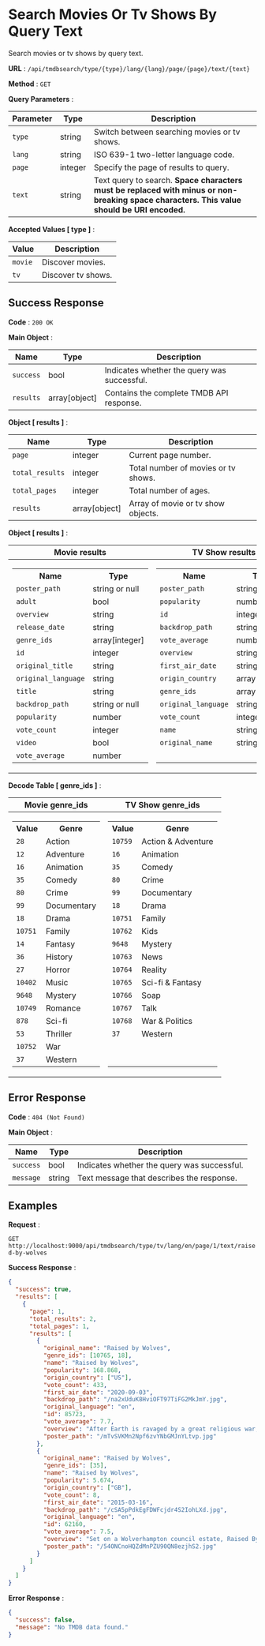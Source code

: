 # Search Movies Or Tv Shows By Query Text

Search movies or tv shows by query text.

**URL** : `/api/tmdbsearch/type/{type}/lang/{lang}/page/{page}/text/{text}`

**Method** : `GET`

**Query Parameters** :

| Parameter | Type    | Description                                                                                                                                |
| --------- | ------- | ------------------------------------------------------------------------------------------------------------------------------------------ |
| `type`    | string  | Switch between searching movies or tv shows.                                                                                               |
| `lang`    | string  | ISO 639-1 two-letter language code.                                                                                                        |
| `page`    | integer | Specify the page of results to query.                                                                                                      |
| `text`    | string  | Text query to search. **Space characters must be replaced with minus or non-breaking space characters. This value should be URI encoded.** |

**Accepted Values [ type ]** :

| Value   | Description        |
| ------- | ------------------ |
| `movie` | Discover movies.   |
| `tv`    | Discover tv shows. |

## Success Response

**Code** : `200 OK`

**Main Object** :

| Name      | Type          | Description                                 |
| --------- | ------------- | ------------------------------------------- |
| `success` | bool          | Indicates whether the query was successful. |
| `results` | array[object] | Contains the complete TMDB API response.    |

**Object [ results ]** :

| Name            | Type          | Description                         |
| --------------- | ------------- | ----------------------------------- |
| `page`          | integer       | Current page number.                |
| `total_results` | integer       | Total number of movies or tv shows. |
| `total_pages`   | integer       | Total number of ages.               |
| `results`       | array[object] | Array of movie or tv show objects.  |

**Object [ results ]** :

| Movie results                                                                                                                                                                                                                                                                                                                                                                                                                                                                                                                                                                                                                                                                                                             | TV Show results                                                                                                                                                                                                                                                                                                                                                                                                                                                                                                                                                                                                                                                                                                                    |
| ------------------------------------------------------------------------------------------------------------------------------------------------------------------------------------------------------------------------------------------------------------------------------------------------------------------------------------------------------------------------------------------------------------------------------------------------------------------------------------------------------------------------------------------------------------------------------------------------------------------------------------------------------------------------------------------------------------------------- | ---------------------------------------------------------------------------------------------------------------------------------------------------------------------------------------------------------------------------------------------------------------------------------------------------------------------------------------------------------------------------------------------------------------------------------------------------------------------------------------------------------------------------------------------------------------------------------------------------------------------------------------------------------------------------------------------------------------------------------- |
| <table> <tr><th>Name</th><th>Type</th></tr><tr><td>`poster_path`</td><td>string or null</td></tr><tr><td>`adult`</td><td>bool</td></tr><tr><td>`overview`</td><td>string</td></tr><tr><td>`release_date`</td><td>string</td></tr><tr><td>`genre_ids`</td><td>array[integer]</td></tr><tr><td>`id`</td><td>integer</td></tr><tr><td>`original_title`</td><td>string</td></tr><tr><td>`original_language`</td><td>string</td></tr><tr><td>`title`</td><td>string</td></tr><tr><td>`backdrop_path`</td><td>string or null</td></tr><tr><td>`popularity`</td><td>number</td></tr><tr><td>`vote_count`</td><td>integer</td></tr><tr><td>`video`</td><td>bool</td></tr><tr><td>`vote_average`</td><td>number</td></tr> </table> | <table> <tr><th>Name</th><th>Type</th></tr><tr><td>`poster_path`</td><td>string or null</td></tr><tr><td>`popularity`</td><td>number</td></tr><tr><td>`id`</td><td>integer</td></tr><tr><td>`backdrop_path`</td><td>string or null</td></tr><tr><td>`vote_average`</td><td>number</td></tr><tr><td>`overview`</td><td>string</td></tr><tr><td>`first_air_date`</td><td>string</td></tr><tr><td>`origin_country`</td><td>array[string]</td></tr><tr><td>`genre_ids`</td><td>array[integer]</td></tr><tr><td>`original_language`</td><td>string</td></tr><tr><td>`vote_count`</td><td>integer</td></tr><tr><td>`name`</td><td>string</td></tr><tr><td>`original_name`</td><td>string</td></tr><tr><td> </td><td> </td></tr> </table> |

**Decode Table [ genre_ids ]** :

| Movie genre_ids                                                                                                                                                                                                                                                                                                                                                                                                                                                                                                                                                                                                                                                                                                                                                             | TV Show genre_ids                                                                                                                                                                                                                                                                                                                                                                                                                                                                                                                                                                                                                                                                                                                                                                            |
| --------------------------------------------------------------------------------------------------------------------------------------------------------------------------------------------------------------------------------------------------------------------------------------------------------------------------------------------------------------------------------------------------------------------------------------------------------------------------------------------------------------------------------------------------------------------------------------------------------------------------------------------------------------------------------------------------------------------------------------------------------------------------- | -------------------------------------------------------------------------------------------------------------------------------------------------------------------------------------------------------------------------------------------------------------------------------------------------------------------------------------------------------------------------------------------------------------------------------------------------------------------------------------------------------------------------------------------------------------------------------------------------------------------------------------------------------------------------------------------------------------------------------------------------------------------------------------------- |
| <table> <tr><th>Value</th><th>Genre</th></tr><tr><td>`28`</td><td>Action</td></tr><tr><td>`12`</td><td>Adventure</td></tr><tr><td>`16`</td><td>Animation</td></tr><tr><td>`35`</td><td>Comedy</td></tr><tr><td>`80`</td><td>Crime</td></tr><tr><td>`99`</td><td>Documentary</td></tr><tr><td>`18`</td><td>Drama</td></tr><tr><td>`10751`</td><td>Family</td></tr><tr><td>`14`</td><td>Fantasy</td></tr><tr><td>`36`</td><td>History</td></tr><tr><td>`27`</td><td>Horror</td></tr><tr><td>`10402`</td><td>Music</td></tr><tr><td>`9648`</td><td>Mystery</td></tr><tr><td>`10749`</td><td>Romance</td></tr><tr><td>`878`</td><td>Sci-fi</td></tr><tr><td>`53`</td><td>Thriller</td></tr><tr><td>`10752`</td><td>War</td></tr><tr><td>`37`</td><td>Western</td></tr> </table> | <table> <tr><th>Value</th><th>Genre</th></tr><tr><td>`10759`</td><td>Action & Adventure</td></tr><tr><td>`16`</td><td>Animation</td></tr><tr><td>`35`</td><td>Comedy</td></tr><tr><td>`80`</td><td>Crime</td></tr><tr><td>`99`</td><td>Documentary</td></tr><tr><td>`18`</td><td>Drama</td></tr><tr><td>`10751`</td><td>Family</td></tr><tr><td>`10762`</td><td>Kids</td></tr><tr><td>`9648`</td><td>Mystery</td></tr><tr><td>`10763`</td><td>News</td></tr><tr><td>`10764`</td><td>Reality</td></tr><tr><td>`10765`</td><td>Sci-fi & Fantasy</td></tr><tr><td>`10766`</td><td>Soap</td></tr><tr><td>`10767`</td><td>Talk</td></tr><tr><td>`10768`</td><td>War & Politics</td></tr><tr><td>`37`</td><td>Western</td></tr><tr><td> </td><td> </td></tr><tr><td> </td><td> </td></tr> </table> |

## Error Response

**Code** : `404 (Not Found)`

**Main Object** :

| Name      | Type   | Description                                 |
| --------- | ------ | ------------------------------------------- |
| `success` | bool   | Indicates whether the query was successful. |
| `message` | string | Text message that describes the response.   |

## Examples

**Request** :

`GET http://localhost:9000/api/tmdbsearch/type/tv/lang/en/page/1/text/raised-by-wolves`

**Success Response** :

```json
{
  "success": true,
  "results": [
    {
      "page": 1,
      "total_results": 2,
      "total_pages": 1,
      "results": [
        {
          "original_name": "Raised by Wolves",
          "genre_ids": [10765, 18],
          "name": "Raised by Wolves",
          "popularity": 168.868,
          "origin_country": ["US"],
          "vote_count": 433,
          "first_air_date": "2020-09-03",
          "backdrop_path": "/na2xUduK8HviOFT97TiFG2MkJmY.jpg",
          "original_language": "en",
          "id": 85723,
          "vote_average": 7.7,
          "overview": "After Earth is ravaged by a great religious war, an atheistic android architect sends two of his creations, Mother and Father, to start a peaceful, godless colony on the planet Kepler-22b. Their treacherous task is jeopardized by the arrival of the Mithraic, a deeply devout religious order of surviving humans.",
          "poster_path": "/mTvSVKMn2Npf6zvYNbGMJnYLtvp.jpg"
        },
        {
          "original_name": "Raised by Wolves",
          "genre_ids": [35],
          "name": "Raised by Wolves",
          "popularity": 5.674,
          "origin_country": ["GB"],
          "vote_count": 8,
          "first_air_date": "2015-03-16",
          "backdrop_path": "/cSA5pPdkEgFDWFcjdr4S2IohLXd.jpg",
          "original_language": "en",
          "id": 62160,
          "vote_average": 7.5,
          "overview": "Set on a Wolverhampton council estate, Raised By Wolves is modern day reimagining of the childhood of Caitlin Moran and her brothers and sisters.\n\nSingle-mum Della lives in a three bedroom council house with Germaine, Aretha, Yoko, Mariah, Wyatt and baby Cher. She is attempting to raise the children by herself, but does have visits from Grampy, who likes to come around to dispense his wisdom to his grandchildren.",
          "poster_path": "/54ONCnoHQZdMnPZU90QN8ezjhS2.jpg"
        }
      ]
    }
  ]
}
```

**Error Response** :

```json
{
  "success": false,
  "message": "No TMDB data found."
}
```
